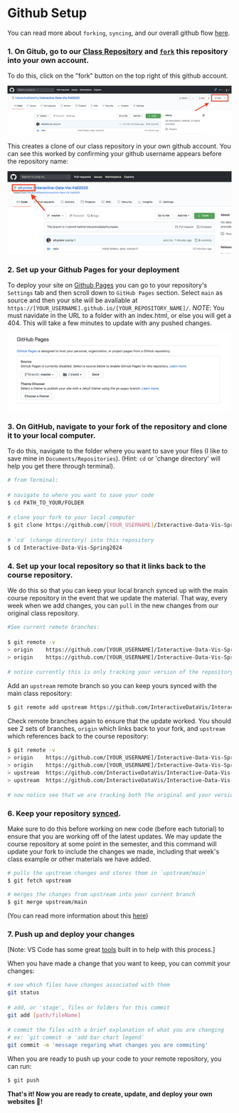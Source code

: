 # Github Setup

You can read more about `forking`, `syncing`, and our overall github flow [here](https://help.github.com/en/github/getting-started-with-github/fork-a-repo).

### 1. On Gitub, go to our [Class Repository](https://github.com/InteractiveDataVis/Interactive-Data-Vis-Spring2024.git) and [`fork`](https://docs.github.com/en/github/getting-started-with-github/fork-a-repo) this repository into your own account.

To do this, click on the "fork" button on the top right of this github account.

<img src='../lib/assets/fork.png' width='700px'>

This creates a clone of our class repository in your own github account. You can see this worked by confirming your github username appears before the repository name:

<img src='../lib/assets/forked.png' width='700px'>

### 2. Set up your Github Pages for your deployment

To deploy your site on [Github Pages](https://help.github.com/en/github/working-with-github-pages/creating-a-github-pages-site#creating-your-site) you can go to your repository's `Settings` tab and then scroll down to `GitHub Pages` section. Select `main` as source and then your site will be avallable at `https://[YOUR_USERNAME].github.io/[YOUR_REPOSITORY_NAME]/`. *NOTE*: You must navidate in the URL to a folder with an index.html, or else you will get a 404. This will take a few minutes to update with any pushed changes.

<img src='../lib/assets/pages.png' width='500px'>

### 3. On GitHub, navigate to **your fork** of the repository and clone it to your local computer.

To do this, navigate to the folder where you want to save your files (I like to save mine in `Documents/Repositories`). (Hint: `cd` or 'change directory' will help you get there through terminal).

```sh
# from Terminal:

# navigate to where you want to save your code
$ cd PATH_TO_YOUR/FOLDER

# clone your fork to your local computer
$ git clone https://github.com/[YOUR_USERNAME]/Interactive-Data-Vis-Spring2024

# `cd` (change directory) into this repository
$ cd Interactive-Data-Vis-Spring2024
```

### 4. Set up your local repository so that it links back to the course repository.

We do this so that you can keep your local branch synced up with the main course repository in the event that we update the material. That way, every week when we add changes, you can `pull` in the new changes from our original class repository.

```sh
#See current remote branches:

$ git remote -v
> origin	https://github.com/[YOUR_USERNAME]/Interactive-Data-Vis-Spring2024 (fetch)
> origin	https://github.com/[YOUR_USERNAME]/Interactive-Data-Vis-Spring2024 (push)

# notice currently this is only tracking your version of the repository.
```

Add an `upstream` remote branch so you can keep yours synced with the main class repository:

```sh
$ git remote add upstream https://github.com/InteractiveDataVis/Interactive-Data-Vis-Spring2024.git
```

Check remote branches again to ensure that the update worked. You should see 2 sets of branches, `origin` which links back to your fork, and `upstream` which references back to the course repository:

```sh
$ git remote -v
> origin	https://github.com/[YOUR_USERNAME]/Interactive-Data-Vis-Spring2024 (fetch)
> origin	https://github.com/[YOUR_USERNAME]/Interactive-Data-Vis-Spring2024 (push)
> upstream	https://github.com/InteractiveDataVis/Interactive-Data-Vis-Spring2024.git (fetch)
> upstream	https://github.com/InteractiveDataVis/Interactive-Data-Vis-Spring2024.git (push)

# now notice see that we are tracking both the original and your version of the repository
```

### 6. Keep your repository [synced](https://help.github.com/en/github/getting-started-with-github/fork-a-repo#keep-your-fork-synced).

Make sure to do this before working on new code (before each tutorial) to ensure that you are working off of the latest updates. We may update the course repository at some point in the semester, and this command will update your fork to include the changes we made, including that week's class example or other materials we have added.

```sh
# pulls the upstream changes and stores them in `upstream/main`
$ git fetch upstream
```

```sh
# merges the changes from upstream into your current branch
$ git merge upstream/main
```

(You can read more information about this [here](https://help.github.com/en/github/collaborating-with-issues-and-pull-requests/syncing-a-fork))

### 7. Push up and deploy your changes

[Note: VS Code has some great [tools](https://code.visualstudio.com/docs/editor/versioncontrol#_git-support) built in to help with this process.]

When you have made a change that you want to keep, you can commit your changes:

```sh
# see which files have changes associated with them
git status

# add, or 'stage', files or folders for this commit
git add [path/fileName]

# commit the files with a brief explanation of what you are changing
# ex: `git commit -m 'add bar chart legend`
git commit -m 'message regaring what changes you are commiting'
```

When you are ready to push up your code to your remote repository, you can run:

```sh
$ git push
```

**That's it! Now you are ready to create, update, and deploy your own websites 🎉!**
